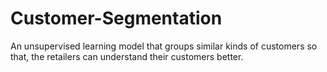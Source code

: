 # Customer-Segmentation
An unsupervised learning model that groups similar kinds of customers so that, the retailers can understand their customers better.
